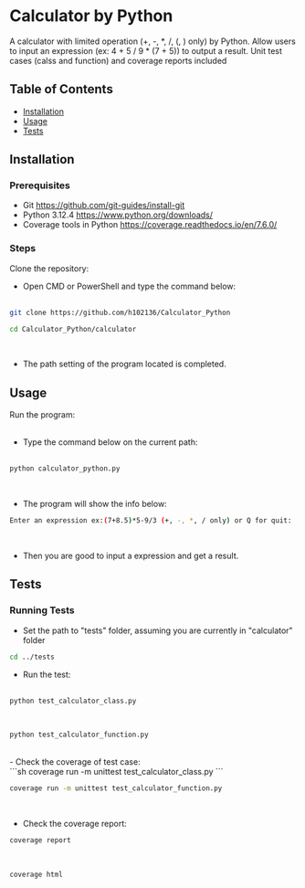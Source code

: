 # Calculator by Python

A calculator with limited operation (+, -, *, /, (, ) only) by Python.
Allow users to input an expression (ex: 4 + 5 / 9 * (7 + 5)) to output a result.
Unit test cases (calss and function) and coverage reports included

## Table of Contents

- [Installation](#installation)
- [Usage](#usage)
- [Tests](#tests)

## Installation

### Prerequisites

- Git https://github.com/git-guides/install-git
- Python 3.12.4 https://www.python.org/downloads/
- Coverage tools in Python https://coverage.readthedocs.io/en/7.6.0/

### Steps

Clone the repository:<br>
    
- Open CMD or PowerShell and type the command below:<br><br>
```sh
git clone https://github.com/h102136/Calculator_Python
```
```sh
cd Calculator_Python/calculator
```
<br>

- The path setting of the program located is completed.
    
## Usage

Run the program:<br><br>

- Type the command below on the current path:<br><br>
```sh
python calculator_python.py
```
<br>

- The program will show the info below:<br>
```sh
Enter an expression ex:(7+8.5)*5-9/3 (+, -, *, / only) or Q for quit: 
```
<br>

- Then you are good to input a expression and get a result.

## Tests

### Running Tests

- Set the path to "tests" folder, assuming you are currently in "calculator" folder<br>
```sh
cd ../tests
```

- Run the test:<br><br>
```sh
python test_calculator_class.py 
```
<br>

```sh
python test_calculator_function.py 
```
<br>
- Check the coverage of test case:<be><br>
```sh
coverage run -m unittest test_calculator_class.py
```
<br>

```sh
coverage run -m unittest test_calculator_function.py
```
<br>

- Check the coverage report:<be><br>
```sh
coverage report
```
<br>

```sh
coverage html
```